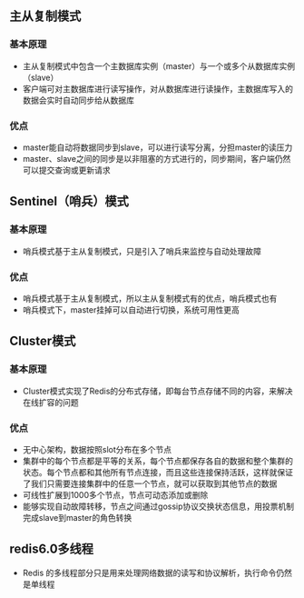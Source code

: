 ## 主从复制模式

### 基本原理

* 主从复制模式中包含一个主数据库实例（master）与一个或多个从数据库实例（slave）
* 客户端可对主数据库进行读写操作，对从数据库进行读操作，主数据库写入的数据会实时自动同步给从数据库

### 优点

* master能自动将数据同步到slave，可以进行读写分离，分担master的读压力
* master、slave之间的同步是以非阻塞的方式进行的，同步期间，客户端仍然可以提交查询或更新请求

## Sentinel（哨兵）模式

### 基本原理

* 哨兵模式基于主从复制模式，只是引入了哨兵来监控与自动处理故障

### 优点

* 哨兵模式基于主从复制模式，所以主从复制模式有的优点，哨兵模式也有
* 哨兵模式下，master挂掉可以自动进行切换，系统可用性更高

## Cluster模式

### 基本原理

* Cluster模式实现了Redis的分布式存储，即每台节点存储不同的内容，来解决在线扩容的问题

### 优点

* 无中心架构，数据按照slot分布在多个节点
* 集群中的每个节点都是平等的关系，每个节点都保存各自的数据和整个集群的状态。每个节点都和其他所有节点连接，而且这些连接保持活跃，这样就保证了我们只需要连接集群中的任意一个节点，就可以获取到其他节点的数据
* 可线性扩展到1000多个节点，节点可动态添加或删除
* 能够实现自动故障转移，节点之间通过gossip协议交换状态信息，用投票机制完成slave到master的角色转换

## redis6.0多线程

* Redis 的多线程部分只是用来处理网络数据的读写和协议解析，执行命令仍然是单线程